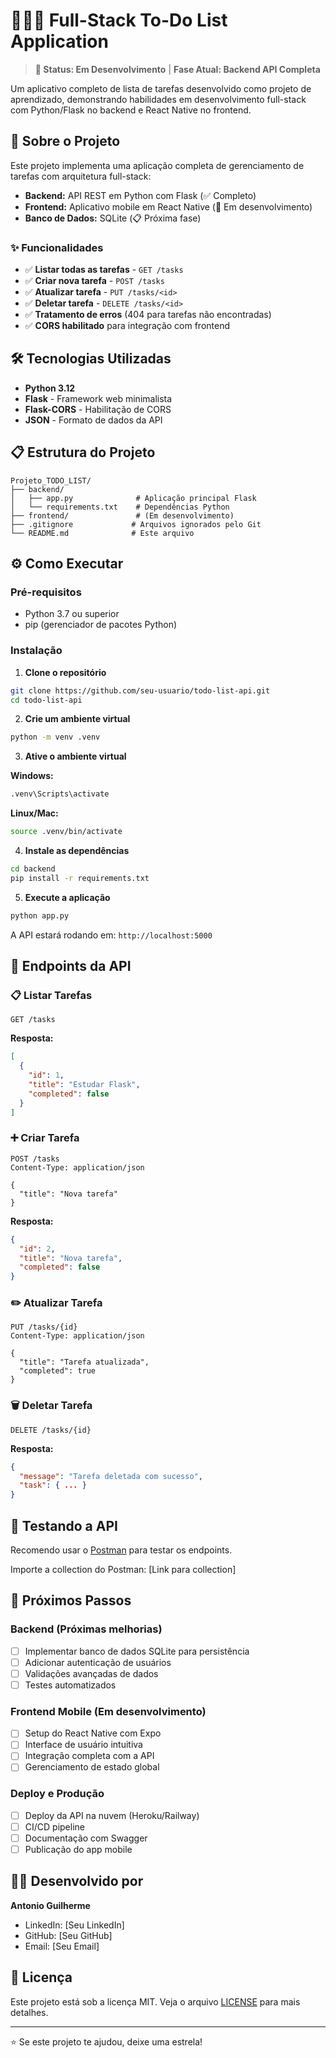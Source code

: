 # 👨🏻‍💻 Full-Stack To-Do List Application

> **🚧 Status: Em Desenvolvimento** | **Fase Atual: Backend API Completa**

Um aplicativo completo de lista de tarefas desenvolvido como projeto de aprendizado, demonstrando habilidades em desenvolvimento full-stack com Python/Flask no backend e React Native no frontend.

## 🚀 Sobre o Projeto

Este projeto implementa uma aplicação completa de gerenciamento de tarefas com arquitetura full-stack:

- **Backend:** API REST em Python com Flask (✅ Completo)
- **Frontend:** Aplicativo mobile em React Native (🚧 Em desenvolvimento)
- **Banco de Dados:** SQLite (📋 Próxima fase)

### ✨ Funcionalidades

- ✅ **Listar todas as tarefas** - `GET /tasks`
- ✅ **Criar nova tarefa** - `POST /tasks`
- ✅ **Atualizar tarefa** - `PUT /tasks/<id>`
- ✅ **Deletar tarefa** - `DELETE /tasks/<id>`
- ✅ **Tratamento de erros** (404 para tarefas não encontradas)
- ✅ **CORS habilitado** para integração com frontend

## 🛠️ Tecnologias Utilizadas

- **Python 3.12**
- **Flask** - Framework web minimalista
- **Flask-CORS** - Habilitação de CORS
- **JSON** - Formato de dados da API

## 📋 Estrutura do Projeto

```
Projeto_TODO_LIST/
├── backend/
│   ├── app.py              # Aplicação principal Flask
│   └── requirements.txt    # Dependências Python
├── frontend/               # (Em desenvolvimento)
├── .gitignore             # Arquivos ignorados pelo Git
└── README.md              # Este arquivo
```

## ⚙️ Como Executar

### Pré-requisitos

- Python 3.7 ou superior
- pip (gerenciador de pacotes Python)

### Instalação

1. **Clone o repositório**
```bash
git clone https://github.com/seu-usuario/todo-list-api.git
cd todo-list-api
```

2. **Crie um ambiente virtual**
```bash
python -m venv .venv
```

3. **Ative o ambiente virtual**

**Windows:**
```bash
.venv\Scripts\activate
```

**Linux/Mac:**
```bash
source .venv/bin/activate
```

4. **Instale as dependências**
```bash
cd backend
pip install -r requirements.txt
```

5. **Execute a aplicação**
```bash
python app.py
```

A API estará rodando em: `http://localhost:5000`

## 📡 Endpoints da API

### 📋 Listar Tarefas
```http
GET /tasks
```

**Resposta:**
```json
[
  {
    "id": 1,
    "title": "Estudar Flask",
    "completed": false
  }
]
```

### ➕ Criar Tarefa
```http
POST /tasks
Content-Type: application/json

{
  "title": "Nova tarefa"
}
```

**Resposta:**
```json
{
  "id": 2,
  "title": "Nova tarefa",
  "completed": false
}
```

### ✏️ Atualizar Tarefa
```http
PUT /tasks/{id}
Content-Type: application/json

{
  "title": "Tarefa atualizada",
  "completed": true
}
```

### 🗑️ Deletar Tarefa
```http
DELETE /tasks/{id}
```

**Resposta:**
```json
{
  "message": "Tarefa deletada com sucesso",
  "task": { ... }
}
```

## 🧪 Testando a API

Recomendo usar o [Postman](https://www.postman.com/) para testar os endpoints.

Importe a collection do Postman: [Link para collection]

## 🎯 Próximos Passos

### Backend (Próximas melhorias)
- [ ] Implementar banco de dados SQLite para persistência
- [ ] Adicionar autenticação de usuários
- [ ] Validações avançadas de dados
- [ ] Testes automatizados

### Frontend Mobile (Em desenvolvimento)
- [ ] Setup do React Native com Expo
- [ ] Interface de usuário intuitiva
- [ ] Integração completa com a API
- [ ] Gerenciamento de estado global

### Deploy e Produção
- [ ] Deploy da API na nuvem (Heroku/Railway)
- [ ] CI/CD pipeline
- [ ] Documentação com Swagger
- [ ] Publicação do app mobile

## 👨‍💻 Desenvolvido por

**Antonio Guilherme**

- LinkedIn: [Seu LinkedIn]
- GitHub: [Seu GitHub]
- Email: [Seu Email]

## 📄 Licença

Este projeto está sob a licença MIT. Veja o arquivo [LICENSE](LICENSE) para mais detalhes.

---

⭐ Se este projeto te ajudou, deixe uma estrela!

